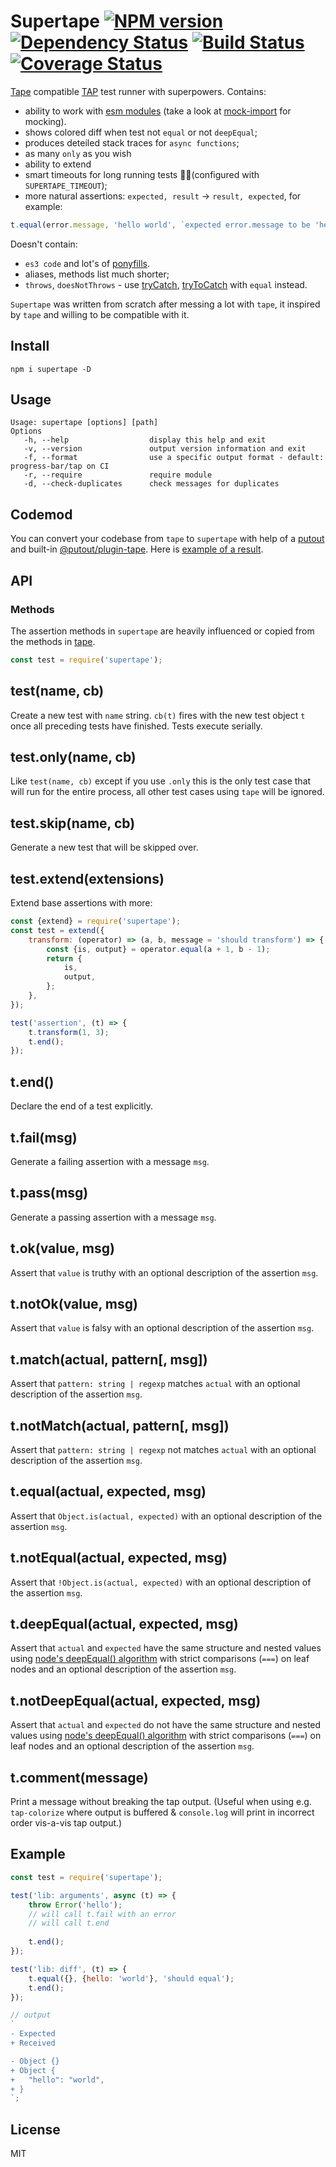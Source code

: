# Supertape [![NPM version][NPMIMGURL]][NPMURL] [![Dependency Status][DependencyStatusIMGURL]][DependencyStatusURL] [![Build Status][BuildStatusIMGURL]][BuildStatusURL] [![Coverage Status][CoverageIMGURL]][CoverageURL]

[NPMURL]: https://npmjs.org/package/supertape "npm"
[NPMIMGURL]: https://img.shields.io/npm/v/supertape.svg?style=flat&longCache=true
[BuildStatusURL]: https://github.com/coderaiser/putout/actions?query=workflow%3A%22Node+CI%22 "Build Status"
[BuildStatusIMGURL]: https://github.com/coderaiser/putout/workflows/Node%20CI/badge.svg
[DependencyStatusURL]: https://david-dm.org/coderaiser/supertape?path=packages/supertape "Dependency Status"
[DependencyStatusIMGURL]: https://img.shields.io/david/coderaiser/supertape.svg?path=packages/supertape&style=flat&longCache=true
[CoverageURL]: https://coveralls.io/github/coderaiser/supertape?branch=master
[CoverageIMGURL]: https://coveralls.io/repos/coderaiser/supertape/badge.svg?branch=master&service=github

[Tape](https://github.com/substack/tape) compatible [TAP](https://testanything.org/) test runner with superpowers. Contains:

- ability to work with [esm modules](https://nodejs.org/api/esm.html) (take a look at [mock-import](https://github.com/coderaiser/mock-import) for mocking).
- shows colored diff when test not `equal` or not `deepEqual`;
- produces deteiled stack traces for `async functions`;
- as many `only` as you wish
- ability to extend
- smart timeouts for long running tests 🏃‍♂️(configured with `SUPERTAPE_TIMEOUT`);
- more natural assertions: `expected, result` -> `result, expected`, for example:

```js
t.equal(error.message, 'hello world', `expected error.message to be 'hello world'`);
```

Doesn't contain:

- `es3 code` and lot's of [ponyfills](https://github.com/sindresorhus/ponyfill#how-are-ponyfills-better-than-polyfills).
- aliases, methods list much shorter;
- `throws`, `doesNotThrows` - use [tryCatch](https://github.com/coderaiser/try-catch), [tryToCatch](https://github.com/coderaiser/try-to-catch) with `equal` instead.

`Supertape` was written from scratch after messing a lot with `tape`, it inspired by `tape` and willing to be compatible with it.

## Install

```
npm i supertape -D
```

## Usage

```
Usage: supertape [options] [path]
Options
   -h, --help                  display this help and exit
   -v, --version               output version information and exit
   -f, --format                use a specific output format - default: progress-bar/tap on CI
   -r, --require               require module
   -d, --check-duplicates      check messages for duplicates
```

## Codemod

You can convert your codebase from `tape` to `supertape` with help of a [putout](https://github.com/coderaiser/putout) and built-in [@putout/plugin-tape](https://github.com/coderaiser/putout/tree/master/packages/plugin-tape).
Here is [example of a result](https://github.com/coderaiser/cloudcmd/commit/74d56f795d22e98937dce0641ee3c7514a79e9e6).

## API

### Methods

The assertion methods in `supertape` are heavily influenced or copied from the methods
in [tape](https://github.com/substack/tape).

```js
const test = require('supertape');
```

## test(name, cb)

Create a new test with `name` string.
`cb(t)` fires with the new test object `t` once all preceding tests have
finished. Tests execute serially.

## test.only(name, cb)

Like `test(name, cb)` except if you use `.only` this is the only test case
that will run for the entire process, all other test cases using `tape` will
be ignored.

## test.skip(name, cb)

Generate a new test that will be skipped over.

## test.extend(extensions)

Extend base assertions with more:

```js
const {extend} = require('supertape');
const test = extend({
    transform: (operator) => (a, b, message = 'should transform') => {
        const {is, output} = operator.equal(a + 1, b - 1);
        return {
            is,
            output,
        };
    },
});

test('assertion', (t) => {
    t.transform(1, 3);
    t.end();
});
```

## t.end()

Declare the end of a test explicitly.

## t.fail(msg)

Generate a failing assertion with a message `msg`.

## t.pass(msg)

Generate a passing assertion with a message `msg`.

## t.ok(value, msg)

Assert that `value` is truthy with an optional description of the assertion `msg`.

## t.notOk(value, msg)

Assert that `value` is falsy with an optional description of the assertion `msg`.

## t.match(actual, pattern[, msg])

Assert that `pattern: string | regexp` matches `actual` with an optional description of the assertion `msg`.

## t.notMatch(actual, pattern[, msg])

Assert that `pattern: string | regexp`  not matches `actual` with an optional description of the assertion `msg`.

## t.equal(actual, expected, msg)

Assert that `Object.is(actual, expected)` with an optional description of the assertion `msg`.

## t.notEqual(actual, expected, msg)

Assert that `!Object.is(actual, expected)` with an optional description of the assertion `msg`.

## t.deepEqual(actual, expected, msg)

Assert that `actual` and `expected` have the same structure and nested values using
[node's deepEqual() algorithm](https://github.com/substack/node-deep-equal)
with strict comparisons (`===`) on leaf nodes and an optional description of the assertion `msg`.

## t.notDeepEqual(actual, expected, msg)

Assert that `actual` and `expected` do not have the same structure and nested values using
[node's deepEqual() algorithm](https://github.com/substack/node-deep-equal)
with strict comparisons (`===`) on leaf nodes and an optional description of the assertion `msg`.

## t.comment(message)

Print a message without breaking the tap output. (Useful when using e.g. `tap-colorize` where output is buffered & `console.log` will print in incorrect order vis-a-vis tap output.)

## Example

```js
const test = require('supertape');

test('lib: arguments', async (t) => {
    throw Error('hello');
    // will call t.fail with an error
    // will call t.end
    
    t.end();
});

test('lib: diff', (t) => {
    t.equal({}, {hello: 'world'}, 'should equal');
    t.end();
});

// output
`
- Expected
+ Received

- Object {}
+ Object {
+   "hello": "world",
+ }
`;
```

## License

MIT
